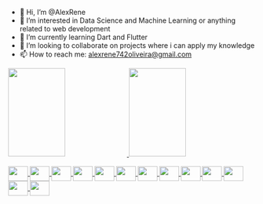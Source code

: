  - 👋 Hi, I’m @AlexRene
- 👀 I’m interested in Data Science and Machine Learning or anything related to web development 
- 🌱 I’m currently learning Dart and Flutter
- 💞️ I’m looking to collaborate on projects where i can apply my knowledge
- 📫 How to reach me: alexrene742oliveira@gmail.com

<div>
 <a href = "https://github.com/AlexRene">
  <img height = "180em" width = "48%" src = "https://github-readme-stats.vercel.app/api?username=AlexRene&show_icons=true&theme=dracula">
  <img height = "180em" width = "48%" src = "https://github-readme-stats.vercel.app/api/top-langs/?username=AlexRene&theme=dracula">
</div>
 
 <div style="display: inline_block"><br>
  <img align="center" alt="" height="30" width="40" src="https://cdn.jsdelivr.net/gh/devicons/devicon/icons/android/android-original.svg">
  <img align="center" alt="" height="30" width="40" src="https://cdn.jsdelivr.net/gh/devicons/devicon/icons/arduino/arduino-original.svg">
  <img align="center" alt="" height="30" width="40" src="https://cdn.jsdelivr.net/gh/devicons/devicon/icons/flutter/flutter-original.svg">
  <img align="center" alt="" height="30" width="40" src="https://cdn.jsdelivr.net/gh/devicons/devicon/icons/git/git-original.svg">
  <img align="center" alt="" height="30" width="40" src="https://cdn.jsdelivr.net/gh/devicons/devicon/icons/kaggle/kaggle-original.svg">
  <img align="center" alt="" height="30" width="40" src="https://cdn.jsdelivr.net/gh/devicons/devicon/icons/linux/linux-original.svg">
  <img align="center" alt="" height="30" width="40" src="https://cdn.jsdelivr.net/gh/devicons/devicon/icons/python/python-original.svg">
  <img align="center" alt="" height="30" width="40" src="https://cdn.jsdelivr.net/gh/devicons/devicon/icons/trello/trello-plain.svg">
  <img align="center" alt="" height="30" width="40" src="https://cdn.jsdelivr.net/gh/devicons/devicon/icons/jupyter/jupyter-original.svg">
  <img align="center" alt="" height="30" width="40" src="https://cdn.jsdelivr.net/gh/devicons/devicon/icons/firebase/firebase-plain.svg">
  <img align="center" alt="" height="30" width="40" src="https://cdn.jsdelivr.net/gh/devicons/devicon/icons/debian/debian-original.svg">
  <img align="center" alt="" height="30" width="40" src="https://cdn.jsdelivr.net/gh/devicons/devicon/icons/dart/dart-original.svg">
  <img align="center" alt="" height="30" width="40" src="https://cdn.jsdelivr.net/gh/devicons/devicon/icons/c/c-original.svg">
 </div>
 
 ##


<!---
AlexRene/AlexRene is a ✨ special ✨ repository because its `README.md` (this file) appears on your GitHub profile.
You can click the Preview link to take a look at your changes.
--->

